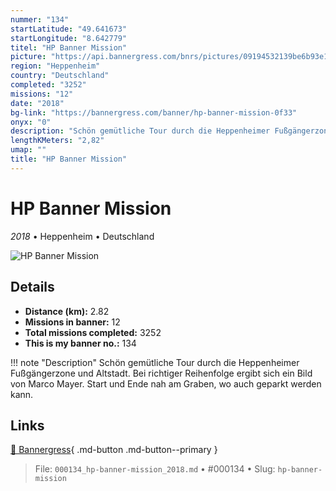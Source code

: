 ```yaml
---
nummer: "134"
startLatitude: "49.641673"
startLongitude: "8.642779"
titel: "HP Banner Mission"
picture: "https://api.bannergress.com/bnrs/pictures/09194532139be6b93e15a2c0b2d3658c"
region: "Heppenheim"
country: "Deutschland"
completed: "3252"
missions: "12"
date: "2018"
bg-link: "https://bannergress.com/banner/hp-banner-mission-0f33"
onyx: "0"
description: "Schön gemütliche Tour durch die Heppenheimer Fußgängerzone und Altstadt. Bei richtiger Reihenfolge ergibt sich ein Bild von Marco Mayer. Start und Ende nah am Graben, wo auch geparkt werden kann."
lengthKMeters: "2,82"
umap: ""
title: "HP Banner Mission"
---
```

# HP Banner Mission

*2018* • Heppenheim • Deutschland

![HP Banner Mission](https://api.bannergress.com/bnrs/pictures/09194532139be6b93e15a2c0b2d3658c)

## Details
- **Distance (km):** 2.82
- **Missions in banner:** 12
- **Total missions completed:** 3252
- **This is my banner no.:** 134


!!! note "Description"
    Schön gemütliche Tour durch die Heppenheimer Fußgängerzone und Altstadt. Bei richtiger Reihenfolge ergibt sich ein Bild von Marco Mayer. Start und Ende nah am Graben, wo auch geparkt werden kann.



## Links
[🔗 Bannergress](https://bannergress.com/banner/hp-banner-mission-0f33){ .md-button .md-button--primary }



> File: `000134_hp-banner-mission_2018.md` • #000134 • Slug: `hp-banner-mission`
